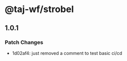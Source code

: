 # @taj-wf/strobel

## 1.0.1

### Patch Changes

- 1d02af4: just removed a comment to test basic ci/cd
